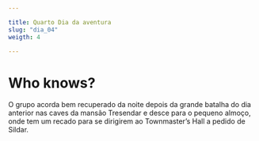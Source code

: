```yaml
---

title: Quarto Dia da aventura
slug: "dia_04"
weigth: 4

---
```


# Who knows?

O grupo acorda bem recuperado da noite depois da grande batalha do dia anterior nas caves da mansão Tresendar e desce para o pequeno almoço, onde tem um recado para se dirigirem ao Townmaster’s Hall a pedido de Sildar.
